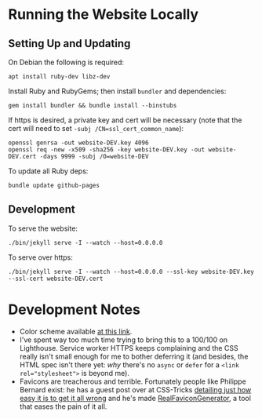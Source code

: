 # Running the Website Locally

## Setting Up and Updating

On Debian the following is required:
~~~
apt install ruby-dev libz-dev
~~~

Install Ruby and RubyGems; then install `bundler` and dependencies:
~~~
gem install bundler && bundle install --binstubs
~~~

If https is desired, a private key and cert will be necessary (note that the cert will need to set `-subj /CN=ssl_cert_common_name`):
~~~
openssl genrsa -out website-DEV.key 4096
openssl req -new -x509 -sha256 -key website-DEV.key -out website-DEV.cert -days 9999 -subj /O=website-DEV
~~~

To update all Ruby deps:
~~~
bundle update github-pages
~~~

## Development

To serve the website:
~~~
./bin/jekyll serve -I --watch --host=0.0.0.0
~~~

To serve over https:
~~~
./bin/jekyll serve -I --watch --host=0.0.0.0 --ssl-key website-DEV.key --ssl-cert website-DEV.cert
~~~

# Development Notes

* Color scheme available [at this link](https://color.adobe.com/create/color-wheel/?base=2&rule=Analogous&selected=4&mode=rgb&rgbvalues=0.9098039215686274,0.10980392156862737,0.31264715428561407,0.7761000596538679,0.4489089169755971,0.783921568627451,0.4539901477832555,0.23014778325123153,0.64,0.06378313934435885,0.0001957494578129382,0.55,0.22745098039215686,0.41568627450980394,0.8470588235294118&swatchOrder=0,1,2,3,4&name=My%20Color%20Theme).
* I've spent way too much time trying to bring this to a 100/100 on Lighthouse. Service worker HTTPS keeps complaining and the CSS really isn't small enough for me to bother deferring it (and besides, the HTML spec isn't there yet: *why* there's no `async` or `defer` for a `<link rel="stylesheet">` is beyond me).
* Favicons are treacherous and terrible. Fortunately people like Philippe Bernard exist: he has a guest post over at CSS-Tricks [detailing just how easy it is to get it all wrong](https://css-tricks.com/favicon-quiz/) and he's made [RealFaviconGenerator](http://realfavicongenerator.net/), a tool that eases the pain of it all.
